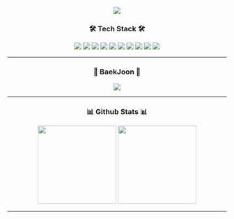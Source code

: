

<!--
**drrobot333/drrobot333** is a ✨ _special_ ✨ repository because its `README.md` (this file) appears on your GitHub profile.

Here are some ideas to get you started:

- 🔭 I’m currently working on ...
- 🌱 I’m currently learning ...
- 👯 I’m looking to collaborate on ...
- 🤔 I’m looking for help with ...
- 💬 Ask me about ...
- 📫 How to reach me: ...
- 😄 Pronouns: ...
- ⚡ Fun fact: ...
-->

<p align="center">
  <img src="https://capsule-render.vercel.app/api?type=waving&color=gradient&color1=8EC5FC&color2=FFDD40&height=250&section=header&text=Suhwan%20Kim&fontColor=ffffff&fontSize=100&animation=fadeIn&fontAlignY=55"/>
</p>

<h3 align="center">🛠 Tech Stack 🛠</h3>

<p align="center">
  <img src="https://img.shields.io/badge/C-A8B9CC?style=flat-square&logo=c&logoColor=white"/>
  <img src="https://img.shields.io/badge/C++-00599C?style=flat-square&logo=cplusplus&logoColor=white"/>
  <img src="https://img.shields.io/badge/Python-3776AB?style=flat-square&logo=python&logoColor=white"/>
  <img src="https://img.shields.io/badge/Java-007396?style=flat-square&logo=java&logoColor=white"/>
  <img src="https://img.shields.io/badge/JavaScript-F7DF1E?style=flat-square&logo=javascript&logoColor=black"/>
  <img src="https://img.shields.io/badge/Lua-2C2D72?style=flat-square&logo=lua&logoColor=white"/>
  <img src="https://img.shields.io/badge/Pytorch-EE4C2C?style=flat-square&logo=pytorch&logoColor=white"/>
  <img src="https://img.shields.io/badge/TensorFlow-FF6F00?style=flat-square&logo=tensorflow&logoColor=white"/>
  <img src="https://img.shields.io/badge/React-61DAFB?style=flat-square&logo=react&logoColor=white"/>
  <img src="https://img.shields.io/badge/ScikitLearn-F7931E?style=flat-square&logo=scikit-learn&logoColor=white"/>
</p>

---

<h3 align="center">👾 BaekJoon 👾</h3>

<p align="center">
  <a href="https://solved.ac/drrobot333"><img src="http://mazassumnida.wtf/api/v2/generate_badge?boj=drrobot333" ></a>
<!-- [![Solved.ac 프로필](http://mazassumnida.wtf/api/v2/generate_badge?boj=drrobot333)](https://solved.ac/drrobot333) -->
</p>

---

<h3 align="center">📊 Github Stats 📊</h3>

<p align="center">
  <img height="180em" src="https://github-readme-stats.vercel.app/api?username=drrobot333&show_icons=true&theme=radical&hide_rank=true"/>
  <img height="180em" src="https://github-readme-stats.vercel.app/api/top-langs/?username=drrobot333&layout=compact&theme=radical"/>
</p>

---


